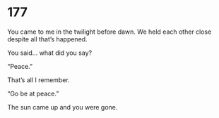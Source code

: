 # 177

You came to me in the twilight before dawn. We held each other close despite all that’s happened. 

You said... what did you say?

“Peace.”

That’s all I remember.

“Go be at peace.”

The sun came up and you were gone.


